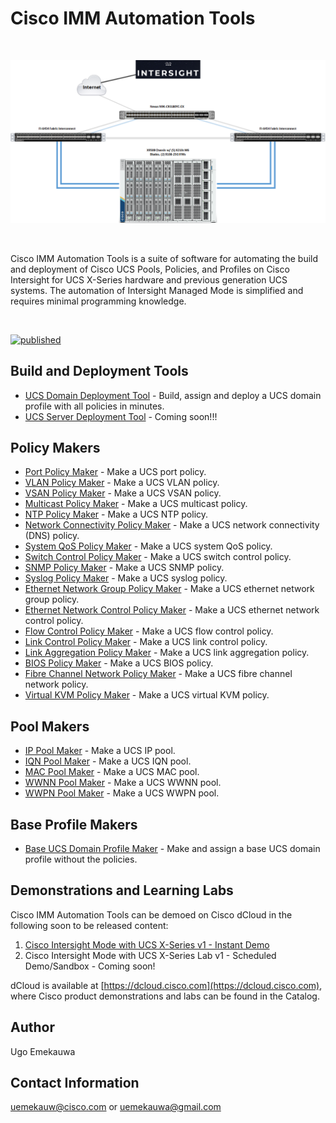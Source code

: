 # Cisco IMM Automation Tools

<br>
<p align="center">
  <img alt="Cisco UCS X-Series Topology Image" title="Cisco UCS X-Series Topology" src="./src/assets/Cisco_UCS_X-Series_Topology.png">
</p>  
<br>
<p>
  Cisco IMM Automation Tools is a suite of software for automating the build and deployment of Cisco UCS Pools, Policies, and Profiles on Cisco Intersight for UCS X-Series hardware and previous generation UCS systems. The automation of Intersight Managed Mode is simplified and requires minimal programming knowledge.
</p>
<br>

[![published](https://static.production.devnetcloud.com/codeexchange/assets/images/devnet-published.svg)](https://developer.cisco.com/codeexchange/github/repo/ugo-emekauwa/cisco-imm-automation-tools)

## Build and Deployment Tools
- [UCS Domain Deployment Tool](./src/deployment_tools/ucs_domain_deployment_tool) - Build, assign and deploy a UCS domain profile with all policies in minutes.
- [UCS Server Deployment Tool](./src/deployment_tools/ucs_server_deployment_tool) - Coming soon!!!

## Policy Makers
- [Port Policy Maker](./src/policy_makers/port_policy_maker) - Make a UCS port policy.
- [VLAN Policy Maker](./src/policy_makers/vlan_policy_maker) - Make a UCS VLAN policy.
- [VSAN Policy Maker](./src/policy_makers/vsan_policy_maker) - Make a UCS VSAN policy.
- [Multicast Policy Maker](./src/policy_makers/multicast_policy_maker) - Make a UCS multicast policy.
- [NTP Policy Maker](./src/policy_makers/ntp_policy_maker) - Make a UCS NTP policy.
- [Network Connectivity Policy Maker](./src/policy_makers/network_connectivity_policy_maker) - Make a UCS network connectivity (DNS) policy.
- [System QoS Policy Maker](./src/policy_makers/system_qos_policy_maker) - Make a UCS system QoS policy.
- [Switch Control Policy Maker](./src/policy_makers/switch_control_policy_maker) - Make a UCS switch control policy.
- [SNMP Policy Maker](./src/policy_makers/snmp_policy_maker) - Make a UCS SNMP policy.
- [Syslog Policy Maker](./src/policy_makers/syslog_policy_maker) - Make a UCS syslog policy.
- [Ethernet Network Group Policy Maker](./src/policy_makers/ethernet_network_group_policy_maker) - Make a UCS ethernet network group policy.
- [Ethernet Network Control Policy Maker](./src/policy_makers/ethernet_network_control_policy_maker) - Make a UCS ethernet network control policy.
- [Flow Control Policy Maker](./src/policy_makers/flow_control_policy_maker) - Make a UCS flow control policy.
- [Link Control Policy Maker](./src/policy_makers/link_control_policy_maker) - Make a UCS link control policy.
- [Link Aggregation Policy Maker](./src/policy_makers/link_aggregation_policy_maker) - Make a UCS link aggregation policy.
- [BIOS Policy Maker](./src/policy_makers/bios_policy_maker) - Make a UCS BIOS policy.
- [Fibre Channel Network Policy Maker](./src/policy_makers/fibre_channel_network_policy_maker) - Make a UCS fibre channel network policy.
- [Virtual KVM Policy Maker](./src/policy_makers/virtual_kvm_policy_maker) - Make a UCS virtual KVM policy.

## Pool Makers
- [IP Pool Maker](./src/pool_makers/ip_pool_maker) - Make a UCS IP pool.
- [IQN Pool Maker](./src/pool_makers/iqn_pool_maker) - Make a UCS IQN pool.
- [MAC Pool Maker](./src/pool_makers/mac_pool_maker) - Make a UCS MAC pool.
- [WWNN Pool Maker](./src/pool_makers/wwnn_pool_maker) - Make a UCS WWNN pool.
- [WWPN Pool Maker](./src/pool_makers/wwpn_pool_maker) - Make a UCS WWPN pool.

## Base Profile Makers
- [Base UCS Domain Profile Maker](./src/profile_makers/ucs_domain_profile_maker) - Make and assign a base UCS domain profile without the policies.

## Demonstrations and Learning Labs
Cisco IMM Automation Tools can be demoed on Cisco dCloud in the following soon to be released content:

1. [Cisco Intersight Mode with UCS X-Series v1 - Instant Demo](https://dcloud2-rtp.cisco.com/content/instantdemo/cisco-intersight-mode-with-ucs-x-series-v1-instant-demo-2)
2. Cisco Intersight Mode with UCS X-Series Lab v1 - Scheduled Demo/Sandbox - Coming soon!

dCloud is available at [https://dcloud.cisco.com](https://dcloud.cisco.com), where Cisco product demonstrations and labs can be found in the Catalog.

## Author
Ugo Emekauwa

## Contact Information
uemekauw@cisco.com or uemekauwa@gmail.com
